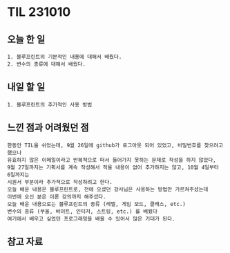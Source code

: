 
TIL 231010
======


오늘 한 일
------

	1. 블루프린트의 기본적인 내용에 대해서 배웠다.
	2. 변수의 종류에 대해서 배웠다. 





내일 할 일
------
	1. 블루프린트의 추가적인 사용 방법



느낀 점과 어려웠던 점
------
```
한동안 TIL을 쉬었는데, 9월 26일에 github가 로그아웃 되어 있었고, 비밀번호를 찾으려고 했으나 
유효하지 않은 이메일이라고 반복적으로 떠서 들어가지 못하는 문제로 작성을 하지 않았다,
9월 27일까지는 기획서를 계속 작성해서 적을 내용이 없어 추가하지는 않고, 10월 4일부터 6일까지는
시퀀서 부분이라 추가적으로 작성하려고 한다.
오늘 배운 내용은 블루프린트로, 전에 오셨던 강사님은 사용하는 방법만 가르쳐주셨는데
이번에 오신 분은 이론 강의까지 해주셨다. 
오늘 배운 내용으로는 블루프린트의 종류 (레벨, 게임 모드, 클래스, etc.)
변수의 종류 (부울, 바이트, 인티저, 스트링, etc.) 를 배웠다
여기에서 배우고 싶었던 프로그래밍을 배울 수 있어서 많은 기대가 된다.
```

참고 자료
------
